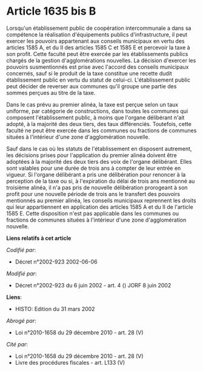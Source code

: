 # Article 1635 bis B

Lorsqu'un établissement public de coopération intercommunale a dans sa compétence la réalisation d'équipements publics
d'infrastructure, il peut exercer les pouvoirs appartenant aux conseils municipaux en vertu des articles 1585 A, et du II des
articles 1585 C et 1585 E et percevoir la taxe à son profit. Cette faculté peut être exercée par les établissements publics
chargés de la gestion d'agglomérations nouvelles. La décision d'exercer les pouvoirs susmentionnés est prise avec l'accord
des conseils municipaux concernés, sauf si le produit de la taxe constitue une recette dudit établissement public en vertu du
statut de celui-ci. L'établissement public peut décider de reverser aux communes qu'il groupe une partie des sommes perçues
au titre de la taxe.

Dans le cas prévu au premier alinéa, la taxe est perçue selon un taux uniforme, par catégorie de constructions, dans toutes
les communes qui composent l'établissement public, à moins que l'organe délibérant n'ait adopté, à la majorité des deux
tiers, des taux différenciés. Toutefois, cette faculté ne peut être exercée dans les communes ou fractions de communes
situées à l'intérieur d'une zone d'agglomération nouvelle.

Sauf dans le cas où les statuts de l'établissement en disposent autrement, les décisions prises pour l'application du premier
alinéa doivent être adoptées à la majorité des deux tiers des voix de l'organe délibérant. Elles sont valables pour une durée
de trois ans à compter de leur entrée en vigueur. Si l'organe délibérant a pris une délibération pour renoncer à la
perception de la taxe ou si, à l'expiration du délai de trois ans mentionné au troisième alinéa, il n'a pas pris de nouvelle
délibération prorogeant à son profit pour une nouvelle période de trois ans le transfert des pouvoirs mentionnés au premier
alinéa, les conseils municipaux reprennent les droits qui leur appartiennent en application des articles 1585 A et du II de
l'article 1585 E. Cette disposition n'est pas applicable dans les communes ou fractions de communes situées à l'intérieur
d'une zone d'agglomération nouvelle.

**Liens relatifs à cet article**

_Codifié par_:

  - Décret n°2002-923 2002-06-06

_Modifié par_:

  - Décret n°2002-923 du 6 juin 2002 - art. 4 () JORF 8 juin 2002

**Liens**:

  - HISTO: Edition du 31 mars 2002

_Abrogé par_:

  - Loi n°2010-1658 du 29 décembre 2010 - art. 28 (V)

_Cité par_:

  - Loi n°2010-1658 du 29 décembre 2010 - art. 28 (V)
  - Livre des procédures fiscales - art. L133 (V)
